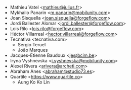 - Mathieu Vatel \<<mathieu@julius.fr>\>
- Mykhailo Panarin \<<m.panarin@mobilunity.com>\>
- Joan Sisquella \<<joan.sisquella@forgeflow.com>\>
- Jordi Ballester Alomar \<<jordi.ballester@forgeflow.com>\>
- Lois Rilo \<<lois.rilo@forgeflow.com>\>
- Héctor Villarreal \<<hector.villarreal@forgeflow.com>\>
- Tecnativa \<tecnativa.com\>
  - Sergio Teruel
  - João Marques
- Jacques-Etienne Baudoux \<<je@bcim.be>\>
- Iryna Vyshnevska \<<i.vyshnevska@mobilunity.com>\>
- Alexei Rivera \<<arivera@archeti.com>\>
- Abraham Anes \<<abraham@studio73.es>\>
- Quartile \<<https://www.quartile.co>\>
  - Aung Ko Ko Lin
